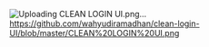 ![Uploading CLEAN LOGIN UI.png…]()
https://github.com/wahyudiramadhan/clean-login-UI/blob/master/CLEAN%20LOGIN%20UI.png
